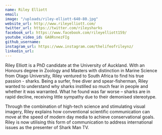 ```yaml
---
name: Riley Elliott
email: 
image: "/uploads/riley-elliott-640-80.jpg"
website_url: http://www.rileyelliott.com/
twitter_url: https://twitter.com/rileysharks
facebook_url: https://www.facebook.com/rileyelliott159/
youtube_video_id: GA8RsnezFIg
github_username: 
instagram_url: https://www.instagram.com/thelifeofrileynz/
linkedin_url: 
---
```


Riley Elliott is a PhD candidate at the University of Auckland. With an Honours degree in Zoology and Masters with distinction in Marine Science from Otago University, Riley ventured to South Africa to find his true passion - sharks. Being a surfer, free diver and spear-fisherman, Riley wanted to understand why sharks instilled so much fear in people and whether it was warranted. What he found was far worse – sharks are in rapid decline, receiving little sympathy due to their demonised stereotype.

Through the combination of high-tech science and stimulating visual imagery, Riley explains how conventional scientific communication can move at the speed of modern day media to achieve conservational goals. Riley is now utilising this form of communication to address international issues as the presenter of Shark Man TV.

